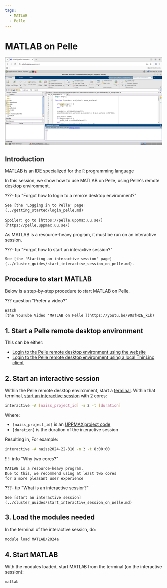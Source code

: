 ```yaml
---
tags:
  - MATLAB
  - Pelle
---
```


# MATLAB on Pelle

 ![MATLAB on Pelle](./img/matlab_on_pelle_via_website.png)

## Introduction

[MATLAB](../software/matlab.md) is an [IDE](../software/ides.md)
specialized for the [R](../software/r.md) programming language

In this session, we show how to use MATLAB on Pelle,
using Pelle's remote desktop environment.

???- tip "Forgot how to login to a remote desktop environment?"

    See [the 'Logging in to Pelle' page](../getting_started/login_pelle.md).

    Spoiler: go to [https://pelle.uppmax.uu.se/](https://pelle.uppmax.uu.se/)

As MATLAB is a resource-heavy program,
it must be run on an interactive session.

???- tip "Forgot how to start an interactive session?"

    See [the 'Starting an interactive session' page](../cluster_guides/start_interactive_session_on_pelle.md).

## Procedure to start MATLAB

Below is a step-by-step procedure to start MATLAB on Pelle.

??? question "Prefer a video?"

    Watch
    [the YouTube Video 'MATLAB on Pelle'](https://youtu.be/90sfHzE_k1k)

## 1. Start a Pelle remote desktop environment

This can be either:

- [Login to the Pelle remote desktop environment using the website](../getting_started/login_pelle_remote_desktop_website.md)
- [Login to the Pelle remote desktop environment using a local ThinLinc client](../getting_started/login_pelle_remote_desktop_local_thinlinc_client.md)

## 2. Start an interactive session

Within the Pelle remote desktop environment, start a [terminal](../software/terminal.md).
Within that terminal, [start an interactive session](../cluster_guides/start_interactive_session_on_pelle.md)
with 2 cores:

```bash
interactive -A [naiss_project_id] -n 2 -t [duration]
```

Where:

- `[naiss_project_id]` is an [UPPMAX project code](../getting_started/project.md)
- `[duration]` is the duration of the interactive session

Resulting in, For example:

```bash
interactive -A naiss2024-22-310 -n 2 -t 8:00:00
```

!!!- info "Why two cores?"

    MATLAB is a resource-heavy program.
    Due to this, we recommend using at least two cores
    for a more pleasant user experience.

???- tip "What is an interactive session?"

    See [start an interactive session](../cluster_guides/start_interactive_session_on_pelle.md)

## 3. Load the modules needed

In the terminal of the interactive session, do:

```bash
module load MATLAB/2024a
```

## 4. Start MATLAB

With the modules loaded, start MATLAB from the terminal (on the
interactive session):

```bash
matlab
```
